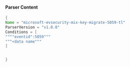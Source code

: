 #### Parser Content
```Java
{
Name = "microsoft-evsecurity-mix-key-migrate-5059-tl"
ParserVersion = "v1.0.0"
Conditions = [
""""eventid":5059"""
"""<data name"""
]


}
```